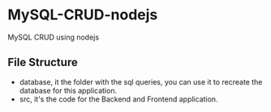 # MySQL-CRUD-nodejs
MySQL CRUD using nodejs 
## File Structure
- database, it the folder with the sql queries, you can use it to recreate the database for this application.
- src, it's the code for the Backend and Frontend application.



